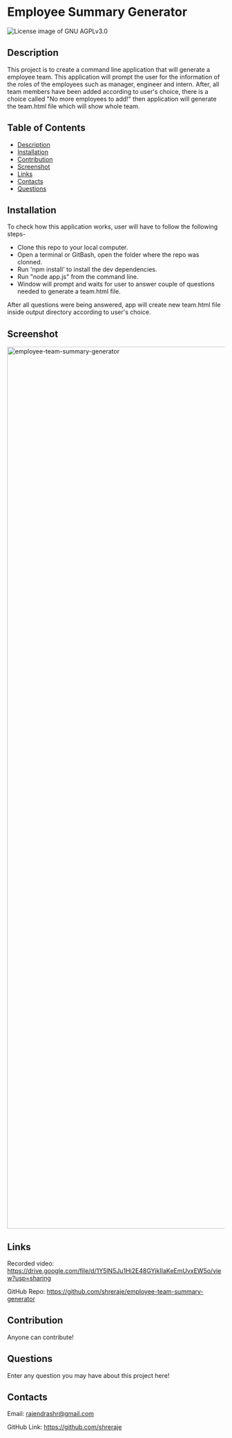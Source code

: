 # Employee Summary Generator

<img src="https://img.shields.io/badge/License-GNU AGPLv3.0-blue.svg" alt="License image of GNU AGPLv3.0" />
  
## Description
This project is to create a command line application that will generate a employee team. This application will prompt the user for the information of the roles of the employees such as manager, engineer and intern. After, all team members have been added according to user's choice, there is a choice called "No more employees to add!" then application will generate the team.html file which will show whole team. 

## Table of Contents
* [Description](#description)
* [Installation](#installation)
* [Contribution](#contribution)
* [Screenshot](#screenshot)
* [Links](#links)
* [Contacts](#contacts)
* [Questions](#questions)

## Installation
To check how this application works, user will have to follow the following steps-
- Clone this repo to your local computer.
- Open a terminal or GitBash, open the folder where the repo was clonned.
- Run 'npm install' to install the dev dependencies.
- Run "node app.js" from the command line.
- Window will prompt and waits for user to answer couple of questions needed to generate a team.html file.

After all questions were being answered, app will create new team.html file inside output directory according to user's choice.

## Screenshot
<img width="2044" alt="employee-team-summary-generator" src="https://user-images.githubusercontent.com/61192734/95174598-247f0300-076f-11eb-8810-c27ec6b126a1.png">

## Links
Recorded video: https://drive.google.com/file/d/1Y5lN5Ju1Hi2E48GYikIIaKeEmUvxEW5o/view?usp=sharing

GitHub Repo: https://github.com/shreraje/employee-team-summary-generator

## Contribution
Anyone can contribute!

## Questions
Enter any question you may have about this project here!

## Contacts

Email:
rajendrashr@gmail.com

GitHub Link:
https://github.com/shreraje
